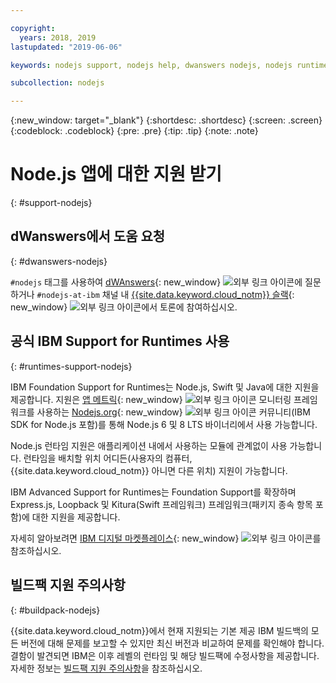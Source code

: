 ```yaml
---

copyright:
  years: 2018, 2019
lastupdated: "2019-06-06"

keywords: nodejs support, nodejs help, dwanswers nodejs, nodejs runtimes, nodejs buildpack, ibm support nodejs, foundation support nodejs, runtime support nodejs, nodejs app support

subcollection: nodejs

---
```


{:new_window: target="_blank"}
{:shortdesc: .shortdesc}
{:screen: .screen}
{:codeblock: .codeblock}
{:pre: .pre}
{:tip: .tip}
{:note: .note}

# Node.js 앱에 대한 지원 받기
{: #support-nodejs}

## dWanswers에서 도움 요청
{: #dwanswers-nodejs}

`#nodejs` 태그를 사용하여 [dWAnswers](https://developer.ibm.com/answers/smartspace/nodejs/index.html){: new_window} ![외부 링크 아이콘](../icons/launch-glyph.svg "외부 링크 아이콘")에 질문하거나 `#nodejs-at-ibm` 채널 내 [{{site.data.keyword.cloud_notm}} 슬랙](https://ibm-cloud-tech.slack.com){: new_window} ![외부 링크 아이콘](../icons/launch-glyph.svg "외부 링크 아이콘")에서 토론에 참여하십시오.

## 공식 IBM Support for Runtimes 사용
{: #runtimes-support-nodejs}

IBM Foundation Support for Runtimes는 Node.js, Swift 및 Java에 대한 지원을 제공합니다. 지원은 [앱 메트릭](https://developer.ibm.com/node/monitoring-post-mortem/application-metrics-node-js/){: new_window} ![외부 링크 아이콘](../icons/launch-glyph.svg "외부 링크 아이콘") 모니터링 프레임워크를 사용하는 [Nodejs.org](https://nodejs.org/){: new_window} ![외부 링크 아이콘](../icons/launch-glyph.svg "외부 링크 아이콘") 커뮤니티(IBM SDK for Node.js 포함)를 통해 Node.js 6 및 8 LTS 바이너리에서 사용 가능합니다.

Node.js 런타임 지원은 애플리케이션 내에서 사용하는 모듈에 관계없이 사용 가능합니다. 런타임을 배치할 위치 어디든(사용자의 컴퓨터, {{site.data.keyword.cloud_notm}} 아니면 다른 위치) 지원이 가능합니다.

IBM Advanced Support for Runtimes는 Foundation Support를 확장하며 Express.js, Loopback 및 Kitura(Swift 프레임워크) 프레임워크(패키지 종속 항목 포함)에 대한 지원을 제공합니다.

자세히 알아보려면 [IBM 디지털 마켓플레이스](https://www.ibm.com/cloud/support-for-runtimes){: new_window} ![외부 링크 아이콘](../icons/launch-glyph.svg "외부 링크 아이콘")를 참조하십시오.

## 빌드팩 지원 주의사항
{: #buildpack-nodejs}

{{site.data.keyword.cloud_notm}}에서 현재 지원되는 기본 제공 IBM 빌드백의 모든 버전에 대해 문제를 보고할 수 있지만 최신 버전과 비교하여 문제를 확인해야 합니다. 결함이 발견되면 IBM은 이후 레벨의 런타임 및 해당 빌드팩에 수정사항을 제공합니다. 자세한 정보는 [빌드팩 지원 주의사항](/docs/runtimes-common?topic=runtimes-common-buildpack_support_statement)을 참조하십시오.
